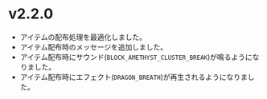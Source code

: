 # v2.2.0

* アイテムの配布処理を最適化しました。
* アイテム配布時のメッセージを追加しました。
* アイテム配布時にサウンド(`BLOCK_AMETHYST_CLUSTER_BREAK`)が鳴るようになりました。
* アイテム配布時にエフェクト(`DRAGON_BREATH`)が再生されるようになりました。
